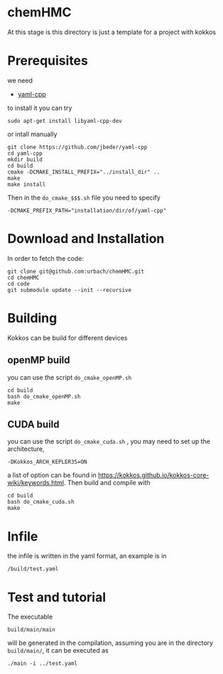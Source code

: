 # chemHMC
 
At this stage is this directory is just a template for a project with kokkos

# Prerequisites

we need 

* [yaml-cpp](https://github.com/jbeder/yaml-cpp)

to install it you can try
```
sudo apt-get install libyaml-cpp-dev
```
or intall manually
```
git clone https://github.com/jbeder/yaml-cpp
cd yaml-cpp
mkdir build
cd build
cmake -DCMAKE_INSTALL_PREFIX="../install_dir" ..
make
make install
```

Then in the `do_cmake_$$$.sh` file you need to specify 
```
-DCMAKE_PREFIX_PATH="installation/dir/of/yaml-cpp"
```

# Download and Installation

In order to fetch the code:
```
git clone git@github.com:urbach/chemHMC.git
cd chemHMC
cd code
git submodule update --init --recursive
```

# Building

Kokkos can be build for different devices

## openMP build

you can use the script `do_cmake_openMP.sh`

``` 
cd build
bash do_cmake_openMP.sh
make
```

## CUDA build

you can use the script `do_cmake_cuda.sh` , you may need to set up the architecture,

```
-DKokkos_ARCH_KEPLER35=ON
```
a list of option can be found in https://kokkos.github.io/kokkos-core-wiki/keywords.html. Then build and compile with

``` 
cd build
bash do_cmake_cuda.sh
make
```
# Infile 

the infile is written in the yaml format, an example is in 
```
/build/test.yaml
```

# Test and tutorial

The executable 
```
build/main/main
```
will be generated in the compilation, assuming you are in the directory `build/main/`, it can be executed as
```
./main -i ../test.yaml
```
